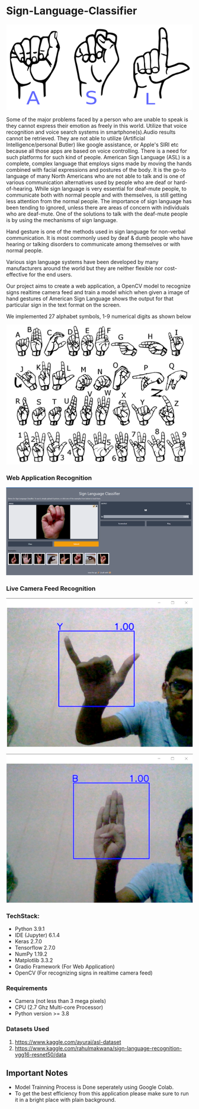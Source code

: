 # Sign-Language-Classifier

![ASL](/Images/asl.png)

Some of the major problems faced by a person who are unable to speak is they cannot express their emotion as freely in this world. Utilize that voice recognition and voice search systems in smartphone(s).Audio results cannot be retrieved. They are not able to utilize (Artificial Intelligence/personal Butler) like google assistance, or Apple's SIRI etc because all those apps are based on voice controlling. There is a need for such platforms for such kind of people. American Sign Language (ASL) is a complete, complex language that employs signs made by moving the hands combined with facial expressions and postures of the body. It is the go-to language of many North Americans who are not able to talk and is one of various communication alternatives used by people who are deaf or hard-of-hearing. While sign language is very essential for deaf-mute people, to communicate both with normal people and with themselves, is still getting less attention from the normal people. The importance of sign language has been tending to ignored, unless there are areas of concern with individuals who are deaf-mute. One of the solutions to talk with the deaf-mute people is by using the mechanisms of sign language. 

Hand gesture is one of the methods used in sign language for non-verbal communication. It is most commonly used by deaf & dumb people who have hearing or talking disorders to communicate among themselves or with normal people. 

Various sign language systems have been developed by many manufacturers around the world but they are neither flexible nor cost-effective for the end users.

Our project aims to create a web application, a OpenCV model to recognize signs realtime camera feed and train a model which when given a image of hand gestures of American Sign Language shows the output for that particular sign in the text format on the screen.

We implemented 27 alphabet symbols, 1-9 numerical digits as shown below 

![ASL signs](/Images/signs.png)


### Web Application Recognition

![ASL Web App](/Images/webApp.png)


### Live Camera Feed Recognition

![Sign Y recognition](/Images/cameraFeed1.png)

![Sign B recognition](/Images/cameraFeed2.png)


### TechStack:

- Python 3.9.1
- IDE (Jupyter) 6.1.4
- Keras 2.7.0
- Tensorflow 2.7.0
- NumPy 1.19.2
- Matplotlib 3.3.2
- Gradio Framework (For Web Application)
- OpenCV (For recognizing signs in realtime camera feed)

### Requirements

 - Camera (not less than 3 mega pixels)
 - CPU    (2.7 Ghz Multi-core Processor)
 - Python version >= 3.8 

### Datasets Used

1. https://www.kaggle.com/ayuraj/asl-dataset
2. https://www.kaggle.com/rahulmakwana/sign-language-recognition-vgg16-resnet50/data

## Important Notes

- Model Trainning Process is Done seperately using Google Colab.
- To get the best efficiency from this application please make sure to run it in a bright place with plain background.
